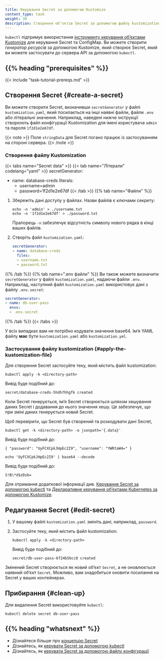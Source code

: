 ```yaml
---
title: Керування Secret за допомогою Kustomize
content_type: task
weight: 30
description: Створення обʼєктів Secret за допомогою файлу kustomization.yaml.
---
```


<!-- overview -->

`kubectl` підтримує використання [інструменту керування обʼєктами Kustomize](/docs/tasks/manage-kubernetes-objects/kustomization/) для керування Secret та ConfigMap. Ви можете створити *генератор ресурсів* за допомогою Kustomize, який створює Secret, який ви можете застосувати до сервера API за допомогою `kubectl`.

## {{% heading "prerequisites" %}}

{{< include "task-tutorial-prereqs.md" >}}

<!-- steps -->

## Створення Secret {#create-a-secret}

Ви можете створити Secret, визначивши `secretGenerator` у файлі `kustomization.yaml`, який посилається на інші наявні файли, файли `.env` або літеральні значення. Наприклад, наведені нижче інструкції створюють файл конфігурації Kustomization для імені користувача `admin` та пароля `1f2d1e2e67df`.

{{< note >}}
Поле `stringData` для Secret погано працює із застосуванням на стороні сервера.
{{< /note >}}

### Створення файлу Kustomization

{{< tabs name="Secret data" >}}
{{< tab name="Літерали" codelang="yaml" >}}
secretGenerator:
- name: database-creds
  literals:
  - username=admin
  - password=1f2d1e2e67df
{{< /tab >}}
{{% tab name="Файли" %}}

1. Збережіть дані доступу у файлах. Назви файлів є ключами секрету:

   ```shell
   echo -n 'admin' > ./username.txt
   echo -n '1f2d1e2e67df' > ./password.txt
   ```

   Прапорець `-n` забезпечує відсутність символу нового рядка в кінці ваших
   файлів.

2. Створіть файл `kustomization.yaml`:

    ```yaml
    secretGenerator:
    - name: database-creds
      files:
      - username.txt
      - password.txt
    ```

{{% /tab %}}
{{% tab name=".env файли" %}}
Ви також можете визначити `secretGenerator` у файлі `kustomization.yaml`, надаючи файли `.env`. Наприклад, наступний файл `kustomization.yaml` використовує дані з файлу `.env.secret`:

```yaml
secretGenerator:
- name: db-user-pass
  envs:
  - .env.secret
```

{{% /tab %}}
{{< /tabs >}}

У всіх випадках вам не потрібно кодувати значення base64. Імʼя YAML файлу **має** бути `kustomization.yaml` або `kustomization.yml`.

### Застосування файлу kustomization {#apply-the-kustomization-file}

Для створення Secret застосуйте теку, який містить файл kustomization:

```shell
kubectl apply -k <directory-path>
```

Вивід буде подібний до:

```none
secret/database-creds-5hdh7hhgfk created
```

Коли Secret генерується, імʼя Secret створюється шляхом хешування даних Secret і додавання до нього значення хешу. Це забезпечує, що при зміні даних генерується новий Secret.

Щоб перевірити, що Secret був створений та розкодувати дані Secret, 

```shell
kubectl get -k <directory-path> -o jsonpath='{.data}' 
```

Вивід буде подібний до:

```none
{ "password": "UyFCXCpkJHpEc2I9", "username": "YWRtaW4=" }
```

```
echo 'UyFCXCpkJHpEc2I9' | base64 --decode
```

Вивід буде подібний до:

```none
S!B\*d$zDsb=
```

Для отримання додаткової інформації див. [Керування Secret за допомогою kubectl](/docs/tasks/configmap-secret/managing-secret-using-kubectl/#перевірка-секрету) та [Декларативне керування обʼєктами Kubernetes за допомогою Kustomize](/docs/tasks/manage-kubernetes-objects/kustomization/).

## Редагування Secret {#edit-secret}

1. У вашому файлі `kustomization.yaml` змініть дані, наприклад, `password`.
1. Застосуйте теку, який містить файл kustomization:

    ```shell
    kubectl apply -k <directory-path>
    ```

    Вивід буде подібний до:

    ```none
    secret/db-user-pass-6f24b56cc8 created
    ```

Змінений Secret створюється як новий обʼєкт `Secret`, а не оновлюється наявний обʼєкт `Secret`. Можливо, вам знадобиться оновити посилання на Secret у ваших контейнерах.

## Прибирання {#clean-up}

Для видалення Secret використовуйте `kubectl`:

```shell
kubectl delete secret db-user-pass
```

## {{% heading "whatsnext" %}}

- Дізнайтеся більше про [концепцію Secret](/docs/concepts/configuration/secret/)
- Дізнайтесь, як [керувати Secret за допомогою kubectl](/docs/tasks/configmap-secret/managing-secret-using-kubectl/)
- Дізнайтесь, як [керувати Secret за допомогою файлу конфігурації](/docs/tasks/configmap-secret/managing-secret-using-config-file/)